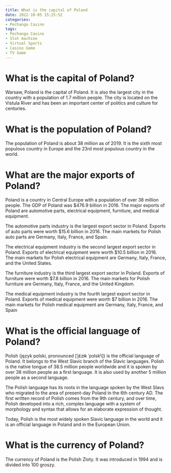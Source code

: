 ```yaml
---
title: What is the capital of Poland
date: 2022-10-05 15:25:52
categories:
- Pechanga Casino
tags:
- Pechanga Casino
- Slot machine
- Virtual Sports
- Casino Game
- TV Game
---
```



#  What is the capital of Poland?

Warsaw, Poland is the capital of Poland. It is also the largest city in the country with a population of 1.7 million people. The city is located on the Vistula River and has been an important center of politics and culture for centuries.

#  What is the population of Poland?

The population of Poland is about 38 million as of 2019. It is the sixth most populous country in Europe and the 23rd most populous country in the world.

#  What are the major exports of Poland?

Poland is a country in Central Europe with a population of over 38 million people. The GDP of Poland was $476.9 billion in 2016. The major exports of Poland are automotive parts, electrical equipment, furniture, and medical equipment.

The automotive parts industry is the largest export sector in Poland. Exports of auto parts were worth $15.6 billion in 2016. The main markets for Polish auto parts are Germany, Italy, France, and Spain.

The electrical equipment industry is the second largest export sector in Poland. Exports of electrical equipment were worth $10.5 billion in 2016. The main markets for Polish electrical equipment are Germany, Italy, France, and the United States.

The furniture industry is the third largest export sector in Poland. Exports of furniture were worth $7.8 billion in 2016. The main markets for Polish furniture are Germany, Italy, France, and the United Kingdom.

The medical equipment industry is the fourth largest export sector in Poland. Exports of medical equipment were worth $7 billion in 2016. The main markets for Polish medical equipment are Germany, Italy, France, and Spain

#  What is the official language of Poland?

Polish (język polski, pronounced [ˈjɛ̃zɨk ˈpɔlskʲi]) is the official language of Poland. It belongs to the West Slavic branch of the Slavic languages. Polish is the native tongue of 38.5 million people worldwide and it is spoken by over 38 million people as a first language. It is also used by another 5 million people as a second language.

The Polish language has its roots in the language spoken by the West Slavs who migrated to the area of present-day Poland in the 6th century AD. The first written record of Polish comes from the 9th century, and over time, Polish developed into a rich, complex language with a system of morphology and syntax that allows for an elaborate expression of thought.

Today, Polish is the most widely spoken Slavic language in the world and it is an official language in Poland and in the European Union.

#  What is the currency of Poland?

The currency of Poland is the Polish Zloty. It was introduced in 1994 and is divided into 100 groszy.